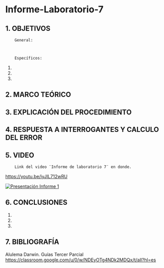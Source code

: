 # Informe-Laboratorio-7

## 1. OBJETIVOS
 
        General: 



        Específicos: 
 
1.  
        
2. 
        
3. 
        

## 2. MARCO TEÓRICO



## 3. EXPLICACIÓN DEL PROCEDIMIENTO




## 4. RESPUESTA A INTERROGANTES Y CALCULO DEL ERROR


    

## 5. VIDEO

        Link del video ¨Informe de laboratorio 7¨ en donde.
 
 https://youtu.be/iyJIL712wRU
 
[![Presentación Informe 1](https://img.youtube.com/vi/iyJIL712wRU/0.jpg)](https://www.youtube.com/watch?v=iyJIL712wRU)

## 6. CONCLUSIONES

   1. 
        
   2. 
        
   3. 


## 7. BIBLIOGRAFÍA

Alulema Darwin. Guías Tercer Parcial https://classroom.google.com/u/0/w/NDEyOTg4NDk2MDQx/t/all?hl=es

